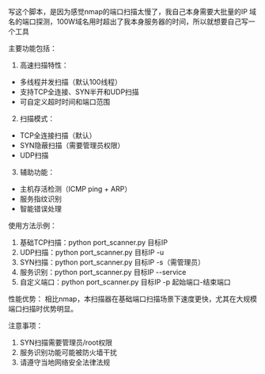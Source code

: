 写这个脚本，是因为感觉nmap的端口扫描太慢了，我自己本身需要大批量的IP 域名的端口探测，100W域名用时超出了我本身服务器的时间，所以就想要自己写一个工具

主要功能包括：

1. 高速扫描特性：

- 多线程并发扫描（默认100线程）
- 支持TCP全连接、SYN半开和UDP扫描
- 可自定义超时时间和端口范围

2. 扫描模式：

- TCP全连接扫描（默认）
- SYN隐蔽扫描（需要管理员权限）
- UDP扫描

3. 辅助功能：

- 主机存活检测（ICMP ping + ARP）
- 服务指纹识别
- 智能错误处理

使用方法示例：

1. 基础TCP扫描：python port_scanner.py 目标IP
2. UDP扫描：python port_scanner.py 目标IP -u
3. SYN扫描：python port_scanner.py 目标IP -s（需管理员）
4. 服务识别：python port_scanner.py 目标IP --service
5. 自定义端口：python port_scanner.py 目标IP -p 起始端口-结束端口

性能优势： 相比nmap，本扫描器在基础端口扫描场景下速度更快，尤其在大规模端口扫描时优势明显。

注意事项：

1. SYN扫描需要管理员/root权限
2. 服务识别功能可能被防火墙干扰
3. 请遵守当地网络安全法律法规
